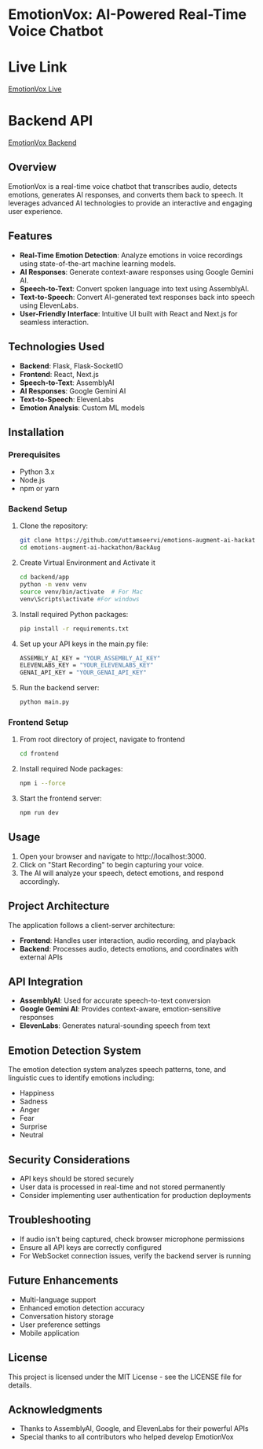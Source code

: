 # EmotionVox: AI-Powered Real-Time Voice Chatbot

# Live Link  
[EmotionVox Live](https://emotions-augment-ai-hackathon.vercel.app/)  

# Backend API  
[EmotionVox Backend](https://emotion-backend-final-production.up.railway.app/) 

## Overview
EmotionVox is a real-time voice chatbot that transcribes audio, detects emotions, generates AI responses, and converts them back to speech. It leverages advanced AI technologies to provide an interactive and engaging user experience.

## Features
- **Real-Time Emotion Detection**: Analyze emotions in voice recordings using state-of-the-art machine learning models.
- **AI Responses**: Generate context-aware responses using Google Gemini AI.
- **Speech-to-Text**: Convert spoken language into text using AssemblyAI.
- **Text-to-Speech**: Convert AI-generated text responses back into speech using ElevenLabs.
- **User-Friendly Interface**: Intuitive UI built with React and Next.js for seamless interaction.

## Technologies Used
- **Backend**: Flask, Flask-SocketIO
- **Frontend**: React, Next.js
- **Speech-to-Text**: AssemblyAI
- **AI Responses**: Google Gemini AI
- **Text-to-Speech**: ElevenLabs
- **Emotion Analysis**: Custom ML models

## Installation

### Prerequisites
- Python 3.x
- Node.js
- npm or yarn

### Backend Setup
1. Clone the repository:
   ```bash
   git clone https://github.com/uttamseervi/emotions-augment-ai-hackathon.git
   cd emotions-augment-ai-hackathon/BackAug
   ```

2. Create Virtual Environment and Activate it
   ```bash
   cd backend/app
   python -m venv venv
   source venv/bin/activate  # For Mac
   venv\Scripts\activate #For windows
   ```

3. Install required Python packages:
   ```bash
   pip install -r requirements.txt
   ```

4. Set up your API keys in the main.py file:
   ```bash
   ASSEMBLY_AI_KEY = "YOUR_ASSEMBLY_AI_KEY"
   ELEVENLABS_KEY = "YOUR_ELEVENLABS_KEY"
   GENAI_API_KEY = "YOUR_GENAI_API_KEY"
   ```

5. Run the backend server:
   ```bash
   python main.py
   ```

### Frontend Setup
1. From root directory of project, navigate to frontend
   ```bash
   cd frontend
   ```

2. Install required Node packages:
   ```bash
   npm i --force
   ```

3. Start the frontend server:
   ```bash
   npm run dev
   ```

## Usage
1. Open your browser and navigate to http://localhost:3000.
2. Click on "Start Recording" to begin capturing your voice.
3. The AI will analyze your speech, detect emotions, and respond accordingly.

## Project Architecture
The application follows a client-server architecture:
- **Frontend**: Handles user interaction, audio recording, and playback
- **Backend**: Processes audio, detects emotions, and coordinates with external APIs

## API Integration
- **AssemblyAI**: Used for accurate speech-to-text conversion
- **Google Gemini AI**: Provides context-aware, emotion-sensitive responses
- **ElevenLabs**: Generates natural-sounding speech from text

## Emotion Detection System
The emotion detection system analyzes speech patterns, tone, and linguistic cues to identify emotions including:
- Happiness
- Sadness
- Anger
- Fear
- Surprise
- Neutral

## Security Considerations
- API keys should be stored securely
- User data is processed in real-time and not stored permanently
- Consider implementing user authentication for production deployments

## Troubleshooting
- If audio isn't being captured, check browser microphone permissions
- Ensure all API keys are correctly configured
- For WebSocket connection issues, verify the backend server is running

## Future Enhancements
- Multi-language support
- Enhanced emotion detection accuracy
- Conversation history storage
- User preference settings
- Mobile application

## License
This project is licensed under the MIT License - see the LICENSE file for details.

## Acknowledgments
- Thanks to AssemblyAI, Google, and ElevenLabs for their powerful APIs
- Special thanks to all contributors who helped develop EmotionVox
